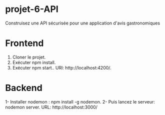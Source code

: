 # projet-6-API
Construisez une API sécurisée pour une application d'avis gastronomiques

# Frontend
1. Cloner le projet.
2. Exécuter npm install.
3. Exécuter npm start..
URl: http://localhost:4200/.

# Backend
1- Installer nodemon : npm install -g nodemon.
2- Puis lancez le serveur: nodemon server.
URL: http://localhost:3000/
